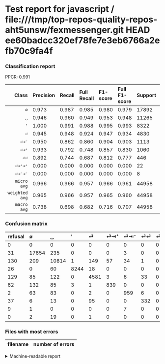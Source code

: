 # Test report for javascript / file:///tmp/top-repos-quality-repos-aht5unsw/fexmessenger.git HEAD ee60badcc320ef78fe7e3eb6766a2efb70c9fa4f

### Classification report

PPCR: 0.991

| Class | Precision | Recall | Full Recall | F1-score | Full F1-score | Support | Full Support | PPCR |
|------:|:----------|:-------|:------------|:---------|:---------|:--------|:-------------|:-----|
| `∅` | 0.973| 0.987| 0.985| 0.980| 0.979| 17892| 17923| 0.998 |
| `␣` | 0.946| 0.960| 0.949| 0.953| 0.948| 11265| 11395| 0.989 |
| `'` | 1.000| 0.991| 0.988| 0.995| 0.993| 8322| 8348| 0.997 |
| `⏎` | 0.945| 0.948| 0.924| 0.947| 0.934| 4830| 4959| 0.974 |
| `⏎⇥⁻` | 0.950| 0.862| 0.860| 0.904| 0.903| 1113| 1115| 0.998 |
| `⏎⇥⁺` | 0.933| 0.792| 0.748| 0.857| 0.830| 1060| 1122| 0.945 |
| `⏎⏎` | 0.892| 0.744| 0.687| 0.812| 0.777| 446| 483| 0.923 |
| `⏎⇥⁺⇥⁺` | 0.000| 0.000| 0.000| 0.000| 0.000| 22| 22| 1.000 |
| `⏎⇥⁻⇥⁻` | 0.000| 0.000| 0.000| 0.000| 0.000| 8| 17| 0.471 |
| `micro avg` | 0.966| 0.966| 0.957| 0.966| 0.961| 44958| 45384| 0.991 |
| `weighted avg` | 0.965| 0.966| 0.957| 0.965| 0.960| 44958| 45384| 0.991 |
| `macro avg` | 0.738| 0.698| 0.682| 0.716| 0.707| 44958| 45384| 0.991 |

### Confusion matrix

|refusal|  ∅| ␣| '| ⏎| ⏎⇥⁺| ⏎⇥⁻| ⏎⏎| ⏎⇥⁻⇥⁻| ⏎⇥⁺⇥⁺| 
|:---|:---|:---|:---|:---|:---|:---|:---|:---|:---|
|0 |0 |0 |0 |0 |0 |0 |0 |0 |0 |
|31 |17654 |235 |0 |0 |0 |3 |0 |0 |0 |
|130 |209 |10814 |1 |149 |57 |34 |1 |0 |0 |
|26 |0 |60 |8244 |18 |0 |0 |0 |0 |0 |
|129 |85 |122 |0 |4581 |3 |6 |33 |0 |0 |
|62 |132 |85 |3 |1 |839 |0 |0 |0 |0 |
|2 |63 |83 |0 |2 |0 |959 |6 |0 |0 |
|37 |6 |13 |0 |95 |0 |0 |332 |0 |0 |
|9 |1 |0 |0 |0 |0 |7 |0 |0 |0 |
|0 |2 |19 |0 |1 |0 |0 |0 |0 |0 |

### Files with most errors

| filename | number of errors|
|:----:|:-----|

<details>
    <summary>Machine-readable report</summary>
```json
{
  "cl_report": {"\u0027": {"f1-score": 0.9950512975256487, "precision": 0.9995150339476236, "recall": 0.9906272530641672, "support": 8322}, "macro avg": {"f1-score": 0.7162795307490385, "precision": 0.7377114427716427, "recall": 0.698141798701686, "support": 44958}, "micro avg": {"f1-score": 0.9658570221095244, "precision": 0.9658570221095244, "recall": 0.9658570221095244, "support": 44958}, "weighted avg": {"f1-score": 0.9651523135478162, "precision": 0.9650370190130539, "recall": 0.9658570221095244, "support": 44958}, "\u2205": {"f1-score": 0.9795805127066919, "precision": 0.9725650066108418, "recall": 0.986697965571205, "support": 17892}, "\u23ce": {"f1-score": 0.9467810271778443, "precision": 0.9451206932122963, "recall": 0.9484472049689441, "support": 4830}, "\u23ce\u21e5\u207a": {"f1-score": 0.8565594691168964, "precision": 0.9332591768631813, "recall": 0.7915094339622641, "support": 1060}, "\u23ce\u21e5\u207a\u21e5\u207a": {"f1-score": 0.0, "precision": 0.0, "recall": 0.0, "support": 22}, "\u23ce\u21e5\u207b": {"f1-score": 0.9038642789820923, "precision": 0.9504459861248761, "recall": 0.8616352201257862, "support": 1113}, "\u23ce\u21e5\u207b\u21e5\u207b": {"f1-score": 0.0, "precision": 0.0, "recall": 0.0, "support": 8}, "\u23ce\u23ce": {"f1-score": 0.8117359413202934, "precision": 0.8924731182795699, "recall": 0.7443946188340808, "support": 446}, "\u2423": {"f1-score": 0.9529432499118788, "precision": 0.9460239699063949, "recall": 0.9599644917887261, "support": 11265}},
  "cl_report_full": {"\u0027": {"f1-score": 0.9934924078091105, "precision": 0.9995150339476236, "recall": 0.9875419262098706, "support": 8348}, "macro avg": {"f1-score": 0.7071084964880843, "precision": 0.7377114427716427, "recall": 0.6822836755701367, "support": 45384}, "micro avg": {"f1-score": 0.96130260565407, "precision": 0.9658570221095244, "recall": 0.9567909395381632, "support": 45384}, "weighted avg": {"f1-score": 0.9602373942144556, "precision": 0.9646562523951786, "recall": 0.9567909395381632, "support": 45384}, "\u2205": {"f1-score": 0.9787387387387387, "precision": 0.9725650066108418, "recall": 0.9849913518942142, "support": 17923}, "\u23ce": {"f1-score": 0.9343259229043442, "precision": 0.9451206932122963, "recall": 0.9237749546279492, "support": 4959}, "\u23ce\u21e5\u207a": {"f1-score": 0.8302820385947551, "precision": 0.9332591768631813, "recall": 0.7477718360071302, "support": 1122}, "\u23ce\u21e5\u207a\u21e5\u207a": {"f1-score": 0.0, "precision": 0.0, "recall": 0.0, "support": 22}, "\u23ce\u21e5\u207b": {"f1-score": 0.9030131826741995, "precision": 0.9504459861248761, "recall": 0.8600896860986547, "support": 1115}, "\u23ce\u21e5\u207b\u21e5\u207b": {"f1-score": 0.0, "precision": 0.0, "recall": 0.0, "support": 17}, "\u23ce\u23ce": {"f1-score": 0.7766081871345031, "precision": 0.8924731182795699, "recall": 0.6873706004140787, "support": 483}, "\u2423": {"f1-score": 0.9475159905371068, "precision": 0.9460239699063949, "recall": 0.9490127248793331, "support": 11395}},
  "ppcr": 0.9906134320465362
}
```
</details>

